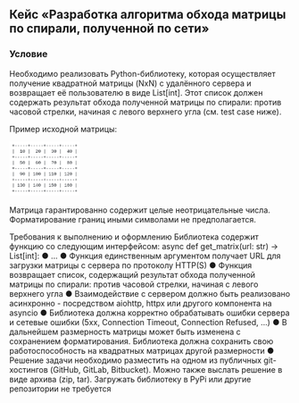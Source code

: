 ## Кейс «Разработка алгоритма обхода матрицы по спирали, полученной по сети»

### Условие
Необходимо реализовать Python-библиотеку, которая осуществляет получение квадратной матрицы (NxN) с удалённого сервера и возвращает её пользователю в виде List[int]. Этот список должен содержать результат обхода полученной матрицы по спирали: против часовой стрелки, начиная с левого верхнего угла (см. test case ниже).

Пример исходной матрицы:

<img src="example.png" width=25% />


Матрица гарантированно содержит целые неотрицательные числа. Форматирование границ иными символами не предполагается.

Требования к выполнению и оформлению
Библиотека содержит функцию со следующим интерфейсом:
async def get_matrix(url: str) -> List[int]:
● …
● Функция единственным аргументом получает URL для загрузки матрицы с сервера по протоколу HTTP(S)
● Функция возвращает список, содержащий результат обхода полученной матрицы по спирали: против часовой стрелки, начиная с левого верхнего угла
● Взаимодействие с сервером должно быть реализовано асинхронно - посредством aiohttp, httpx или другого компонента на asyncio
● Библиотека должна корректно обрабатывать ошибки сервера и сетевые ошибки (5xx, Connection Timeout, Connection Refused, …)
● В дальнейшем размерность матрицы может быть изменена с сохранением форматирования. Библиотека должна сохранить свою работоспособность на квадратных матрицах другой размерности
● Решение задачи необходимо разместить на одном из публичных git-хостингов (GitHub, GitLab, Bitbucket). Можно также выслать решение в виде архива (zip, tar). Загружать библиотеку в PyPi или другие репозитории не требуется